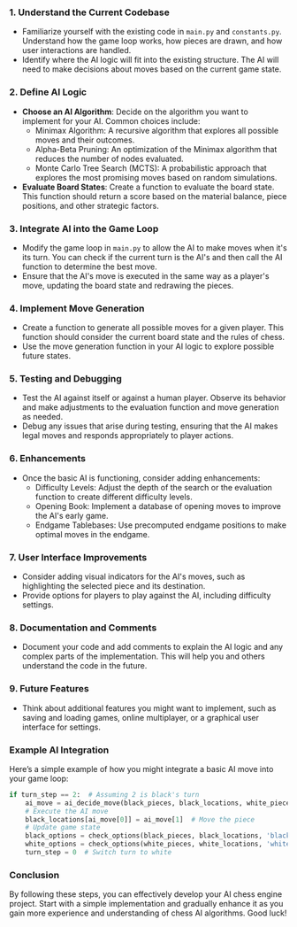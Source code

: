 ### 1. **Understand the Current Codebase**
   - Familiarize yourself with the existing code in `main.py` and `constants.py`. Understand how the game loop works, how pieces are drawn, and how user interactions are handled.
   - Identify where the AI logic will fit into the existing structure. The AI will need to make decisions about moves based on the current game state.

### 2. **Define AI Logic**
   - **Choose an AI Algorithm**: Decide on the algorithm you want to implement for your AI. Common choices include:
     - Minimax Algorithm: A recursive algorithm that explores all possible moves and their outcomes.
     - Alpha-Beta Pruning: An optimization of the Minimax algorithm that reduces the number of nodes evaluated.
     - Monte Carlo Tree Search (MCTS): A probabilistic approach that explores the most promising moves based on random simulations.
   - **Evaluate Board States**: Create a function to evaluate the board state. This function should return a score based on the material balance, piece positions, and other strategic factors.

### 3. **Integrate AI into the Game Loop**
   - Modify the game loop in `main.py` to allow the AI to make moves when it's its turn. You can check if the current turn is the AI's and then call the AI function to determine the best move.
   - Ensure that the AI's move is executed in the same way as a player's move, updating the board state and redrawing the pieces.

### 4. **Implement Move Generation**
   - Create a function to generate all possible moves for a given player. This function should consider the current board state and the rules of chess.
   - Use the move generation function in your AI logic to explore possible future states.

### 5. **Testing and Debugging**
   - Test the AI against itself or against a human player. Observe its behavior and make adjustments to the evaluation function and move generation as needed.
   - Debug any issues that arise during testing, ensuring that the AI makes legal moves and responds appropriately to player actions.

### 6. **Enhancements**
   - Once the basic AI is functioning, consider adding enhancements:
     - Difficulty Levels: Adjust the depth of the search or the evaluation function to create different difficulty levels.
     - Opening Book: Implement a database of opening moves to improve the AI's early game.
     - Endgame Tablebases: Use precomputed endgame positions to make optimal moves in the endgame.

### 7. **User Interface Improvements**
   - Consider adding visual indicators for the AI's moves, such as highlighting the selected piece and its destination.
   - Provide options for players to play against the AI, including difficulty settings.

### 8. **Documentation and Comments**
   - Document your code and add comments to explain the AI logic and any complex parts of the implementation. This will help you and others understand the code in the future.

### 9. **Future Features**
   - Think about additional features you might want to implement, such as saving and loading games, online multiplayer, or a graphical user interface for settings.

### Example AI Integration
Here’s a simple example of how you might integrate a basic AI move into your game loop:

```python
if turn_step == 2:  # Assuming 2 is black's turn
    ai_move = ai_decide_move(black_pieces, black_locations, white_pieces, white_locations)
    # Execute the AI move
    black_locations[ai_move[0]] = ai_move[1]  # Move the piece
    # Update game state
    black_options = check_options(black_pieces, black_locations, 'black')
    white_options = check_options(white_pieces, white_locations, 'white')
    turn_step = 0  # Switch turn to white
```

### Conclusion
By following these steps, you can effectively develop your AI chess engine project. Start with a simple implementation and gradually enhance it as you gain more experience and understanding of chess AI algorithms. Good luck!